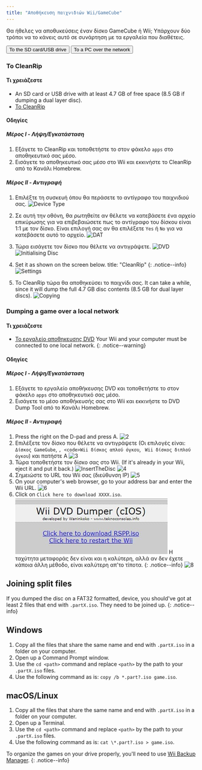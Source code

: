 ```yaml
---
title: "Αποθήκευση παιχνιδιών Wii/GameCube"
---
```


Θα ήθελες να αποθυκεύσεις έναν δίσκο GameCube ή Wii; Υπάρχουν δύο τρόποι να το κάνεις αυτό σε συνάρτηση με τα εργαλεία που διαθέτεις.

<button class="tablinks btn btn--large btn--primary" id="defaultOpen" onclick="openTab(event, 'cleanrip')">To the SD card/USB drive</button>
<button class="tablinks btn btn--large btn--info" onclick="openTab(event, 'dump-smb')">To a PC over the network</button>

<div id="cleanrip" class="blanktabcontent" markdown="1">

### Το CleanRip

#### Τι χρειάζεστε

- An SD card or USB drive with at least 4.7 GB of free space (8.5 GB if dumping a dual layer disc).
- [Το CleanRip](https://github.com/emukidid/cleanrip/releases/latest)

#### Οδηγίες

##### Μέρος I - Λήψη/Εγκατάσταση

1. Εξάγετε το CleanRip και τοποθετήστε το στον φάκελο `apps` στο αποθηκευτικό σας μέσο.
1. Εισάγετε το αποθηκευτικό σας μέσο στο Wii και εκκινήστε το CleanRip από το Κανάλι Homebrew.

##### Μέρος II - Αντιγραφή

1. Επιλέξτε τη συσκευή όπου θα περάσετε το αντίγραφο του παιχνιδιού σας. ![Device Type](/images/CleanRip/2.png)
1. Σε αυτή την οθόνη, θα ρωτηθείτε αν θέλετε να κατεβάσετε ένα αρχείο επικύρωσης για να επιβεβαιώσετε πως το αντίγραφο του δίσκου είναι 1:1 με τον δίσκο. Είναι επιλογή σας αν θα επιλέξετε `Yes` ή `No` για να κατεβάσετε αυτό το αρχείο. ![DAT](/images/CleanRip/3.png)
1. Τώρα εισάγετε τον δίσκο που θέλετε να αντιγράψετε. ![DVD](/images/CleanRip/4.png) ![Initialising Disc](/images/CleanRip/5.png)
1. Set it as shown on the screen below.
title: "CleanRip"
{: .notice--info}
![Settings](/images/CleanRip/6.png)

1. Το CleanRip τώρα θα αποθηκεύσει το παιχνίδι σας. It can take a while, since it will dump the full 4.7 GB disc contents (8.5 GB for dual layer discs). ![Copying](/images/CleanRip/7.png)
</div>

<div id="dump-smb" class="blanktabcontent" markdown="1">

### Dumping a game over a local network

#### Τι χρειάζεστε

- [To εργαλείο αποθηκευσης DVD](/assets/files/DVDDumpTool.zip)
Your Wii and your computer must be connected to one local network.
{: .notice--warning}

#### Οδηγίες

##### Μέρος I - Λήψη/Εγκατάσταση

1. Εξάγετε το εργαλείο αποθήκευσης DVD και τοποθετήστε το στον φάκελο `apps` στο αποθηκευτικό σας μέσο.
1. Εισάγετε το μέσο αποθήκευσής σας στο Wii και εκκινήστε το DVD Dump Tool από το Κανάλι Homebrew.

##### Μέρος II - Αντιγραφή

1. Press the right on the D-pad and press A. ![2](/images/DumpDiscs_LAN/2.png)
1. Επιλέξετε τον δίσκο που θέλετε να αντιγράψετε (Οι επιλογές είναι: `Δίσκος GameGube`, `, <code>Wii δίσκος απλού όγκου`, ` Wii δίσκος διπλού όγκου`) και πατήστε Α ![3](/images/DumpDiscs_LAN/3.png)
1. Τώρα τοποθετήστε τον δίσκο σας στο Wii. (If it's already in your Wii, eject it and put it back.) ![InsertTheDisc](/images/DumpDiscs_LAN/insertthedisc.jpg) ![4](/images/DumpDiscs_LAN/4.png)
1. Σημειώστε το URL του Wii σας (διεύθυνση IP) ![5](/images/DumpDiscs_LAN/5.png)
1. On your computer's web browser, go to your address bar and enter the Wii URL. ![6](/images/DumpDiscs_LAN/6.png)
1. Click on `Click here to download XXXX.iso`. ![7](/images/DumpDiscs_LAN/7.jpg)
Η ταχύτητα μεταφοράς δεν είναι και η καλύτερη, αλλά αν δεν έχετε κάποια άλλη μέθοδο, είναι καλύτερη απ'το τίποτα.
{: .notice--info}
![8](/images/DumpDiscs_LAN/8.PNG)
</div>

## Joining split files

If you dumped the disc on a FAT32 formatted, device, you should've got at least 2 files that end with `.partX.iso`. They need to be joined up.
{: .notice--info}

## Windows

1. Copy all the files that share the same name and end with `.partX.iso` in a folder on your computer.
1. Open up a Command Prompt window.
1. Use the `cd <path>` command and replace `<path>` by the path to your `.partX.iso` files.
1. Use the following command as is: `copy /b *.part?.iso game.iso`.

## macOS/Linux

1.  Copy all the files that share the same name and end with `.partX.iso` in a folder on your computer.
1.  Open up a Terminal.
1.  Use the `cd <path>` command and replace `<path>` by the path to your `.partX.iso` files.
1.  Use the following command as is: `cat \*.part?.iso > game.iso`.

To organize the games on your drive properly, you'll need to use [Wii Backup Manager](wiibackupmanager).
{: .notice--info}

<script>
    let tabcontent = document.getElementsByClassName("blanktabcontent");
    let tablinks = document.getElementsByClassName("tablinks");

    function openTab(evt, tabName) {
        let element;

        for (element of tabcontent) {
            element.style.display = "none";
        }

        for (element of tablinks) {
            element.className = element.className.replace("btn--primary", "btn--info");
            if (!element.className.includes('btn--info'))
                element.className += " btn--info";
        }

        document.getElementById(tabName).style.display = "block";
        evt.currentTarget.className = evt.currentTarget.className.replace("btn--info", "btn--primary");
    }

    // Get the element with id="defaultOpen" and click on it
    document.getElementById("defaultOpen").click();
</script>
